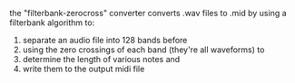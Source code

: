 the "filterbank-zerocross" converter converts .wav files to .mid by using a filterbank algorithm to:
 1. separate an audio file into 128 bands
 before
 2. using the zero crossings of each band (they're all waveforms)
 to
 3. determine the length of various notes
 and
 4. write them to the output midi file
